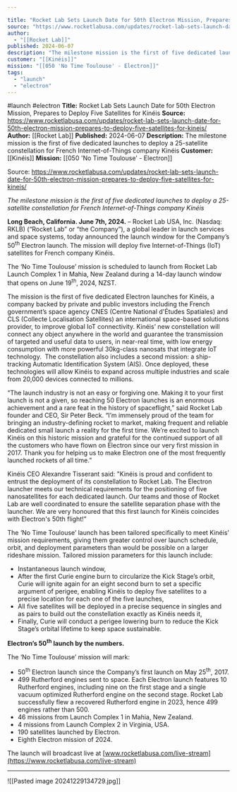 ```yaml
---

title: "Rocket Lab Sets Launch Date for 50th Electron Mission, Prepares to Deploy Five Satellites for Kinéis "
source: "https://www.rocketlabusa.com/updates/rocket-lab-sets-launch-date-for-50th-electron-mission-prepares-to-deploy-five-satellites-for-kineis/"
author:
  - "[[Rocket Lab]]"
published: 2024-06-07
description: "The milestone mission is the first of five dedicated launches to deploy a 25-satellite constellation for French Internet-of-Things company Kinéis"
customer: "[[Kinéis]]"
mission: "[[050 'No Time Toulouse' - Electron]]"
tags:
  - "launch"
  - "electron"
---
```


#launch #electron
**Title:** Rocket Lab Sets Launch Date for 50th Electron Mission, Prepares to Deploy Five Satellites for Kinéis 
**Source:** https://www.rocketlabusa.com/updates/rocket-lab-sets-launch-date-for-50th-electron-mission-prepares-to-deploy-five-satellites-for-kineis/
**Author:** [[Rocket Lab]]
**Published:** 2024-06-07
**Description:** The milestone mission is the first of five dedicated launches to deploy a 25-satellite constellation for French Internet-of-Things company Kinéis
**Customer:** [[Kinéis]]
**Mission:** [[050 'No Time Toulouse' - Electron]]

Source: https://www.rocketlabusa.com/updates/rocket-lab-sets-launch-date-for-50th-electron-mission-prepares-to-deploy-five-satellites-for-kineis/

*The milestone mission is the first of five dedicated launches to deploy a 25-satellite constellation for French Internet-of-Things company Kinéis*

**Long Beach, California. June 7th, 2024.** – Rocket Lab USA, Inc. (Nasdaq: RKLB) (“Rocket Lab” or “the Company”), a global leader in launch services and space systems, today announced the launch window for the Company’s 50<sup>th</sup> Electron launch. The mission will deploy five Internet-of-Things (IoT) satellites for French company Kinéis.

The ‘No Time Toulouse’ mission is scheduled to launch from Rocket Lab Launch Complex 1 in Mahia, New Zealand during a 14-day launch window that opens on June 19<sup>th</sup>, 2024, NZST.

The mission is the first of five dedicated Electron launches for Kinéis, a company backed by private and public investors including the French government’s space agency CNES (Centre National d'Études Spatiales) and CLS (Collecte Localisation Satellites) an international space-based solutions provider, to improve global IoT connectivity. Kinéis’ new constellation will connect any object anywhere in the world and guarantee the transmission of targeted and useful data to users, in near-real time, with low energy consumption with more powerful 30kg-class nanosats that integrate IoT technology.  The constellation also includes a second mission: a ship-tracking Automatic Identification System (AIS). Once deployed, these technologies will allow Kinéis to expand across multiple industries and scale from 20,000 devices connected to millions.

“The launch industry is not an easy or forgiving one. Making it to your first launch is not a given, so reaching 50 Electron launches is an enormous achievement and a rare feat in the history of spaceflight,” said Rocket Lab founder and CEO, Sir Peter Beck. “I’m immensely proud of the team for bringing an industry-defining rocket to market, making frequent and reliable dedicated small launch a reality for the first time. We’re excited to launch Kinéis on this historic mission and grateful for the continued support of all the customers who have flown on Electron since our very first mission in 2017. Thank you for helping us to make Electron one of the most frequently launched rockets of all time.”

Kinéis CEO Alexandre Tisserant said: "Kinéis is proud and confident to entrust the deployment of its constellation to Rocket Lab. The Electron launcher meets our technical requirements for the positioning of five nanosatellites for each dedicated launch. Our teams and those of Rocket Lab are well coordinated to ensure the satellite separation phase with the launcher. We are very honoured that this first launch for Kinéis coincides with Electron's 50th flight!”

The ‘No Time Toulouse’ launch has been tailored specifically to meet Kinéis’ mission requirements, giving them greater control over launch schedule, orbit, and deployment parameters than would be possible on a larger rideshare mission. Tailored mission parameters for this launch include:

- Instantaneous launch window,
- After the first Curie engine burn to circularize the Kick Stage’s orbit, Curie will ignite again for an eight second burn to set a specific argument of perigee, enabling Kinéis to deploy five satellites to a precise location for each one of the five launches,
- All five satellites will be deployed in a precise sequence in singles and as pairs to build out the constellation exactly as Kinéis needs it,
- Finally, Curie will conduct a perigee lowering burn to reduce the Kick Stage’s orbital lifetime to keep space sustainable.

**Electron’s 50<sup>th</sup> launch by the numbers.**

The ‘No Time Toulouse’ mission will mark:

- 50<sup>th</sup> Electron launch since the Company’s first launch on May 25<sup>th</sup>, 2017.
- 499 Rutherford engines sent to space. Each Electron launch features 10 Rutherford engines, including nine on the first stage and a single vacuum optimized Rutherford engine on the second stage. Rocket Lab successfully flew a recovered Rutherford engine in 2023, hence 499 engines rather than 500.
- 46 missions from Launch Complex 1 in Mahia, New Zealand.
- 4 missions from Launch Complex 2 in Virginia, USA.
- 190 satellites launched by Electron.
- Eighth Electron mission of 2024.

The launch will broadcast live at [www.rocketlabusa.com/live-stream](https://www.rocketlabusa.com/live-stream)

---

![[Pasted image 20241229134729.jpg]]